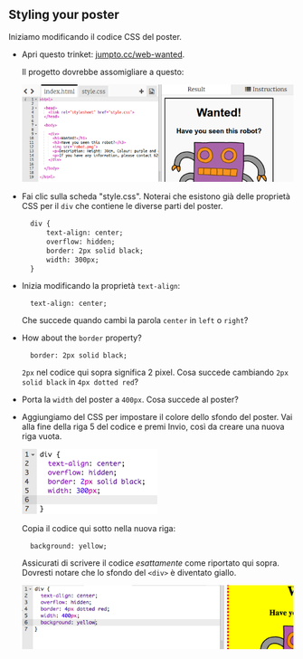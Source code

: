 ## Styling your poster

Iniziamo modificando il codice CSS del poster.

+ Apri questo trinket: <a target="_blank" href="http://jumpto.cc/web-wanted">jumpto.cc/web-wanted</a>.
    
    Il progetto dovrebbe assomigliare a questo:
    
    ![schermata](images/wanted-starter.png)

+ Fai clic sulla scheda "style.css". Noterai che esistono già delle proprietà CSS per il `div` che contiene le diverse parti del poster.
    
        div {
            text-align: center;
            overflow: hidden;
            border: 2px solid black;
            width: 300px;
        }   
        

+ Inizia modificando la proprietà `text-align`:
    
        text-align: center;
        
    
    Che succede quando cambi la parola `center` in `left` o `right`?

+ How about the `border` property?
    
        border: 2px solid black;
        
    
    `2px` nel codice qui sopra significa 2 pixel. Cosa succede cambiando `2px solid black` in `4px dotted red`?

+ Porta la `width` del poster a `400px`. Cosa succede al poster?

+ Aggiungiamo del CSS per impostare il colore dello sfondo del poster. Vai alla fine della riga 5 del codice e premi Invio, così da creare una nuova riga vuota.
    
    ![schermata](images/wanted-newline.png)
    
    Copia il codice qui sotto nella nuova riga:
    
        background: yellow;
        
    
    Assicurati di scrivere il codice *esattamente* come riportato qui sopra. Dovresti notare che lo sfondo del `<div>` è diventato giallo.
    
    ![schermata](images/wanted-background.png)